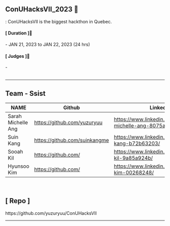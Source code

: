 
## ConUHacksVII_2023 🙌
: ConUHacksVII is the biggest hackthon in Quebec. 


<h4>[ Duration ]🙋‍</h4>
- JAN 21, 2023 to JAN 22, 2023 (24 hrs)

<br>

<h4>[ Judges ]🙋‍</h4>
-<i> </i>

<br>
<br>

***


<h2>Team - Ssist</h2>

| NAME | Github | LinkedIn |
| --- | --- | --- |
| Sarah Michelle Ang | https://github.com/yuzuryuu | https://www.linkedin.com/in/sarah-michelle-ang-8075a2206/ |
| Suin Kang | https://github.com/suinkangme | https://www.linkedin.com/in/suin-kang-b72b63203/ |
| Sooah Kil | https://github.com/ | https://www.linkedin.com/in/sooah-kil-9a85a924b/ | 
| Hyunsoo Kim | https://github.com/ | https://www.linkedin.com/in/hyunsoo-kim-00268248/ |

<br>

<h2>[ Repo ]</h4>
https://github.com/yuzuryuu/ConUHacksVII

<br>

***

<br>

